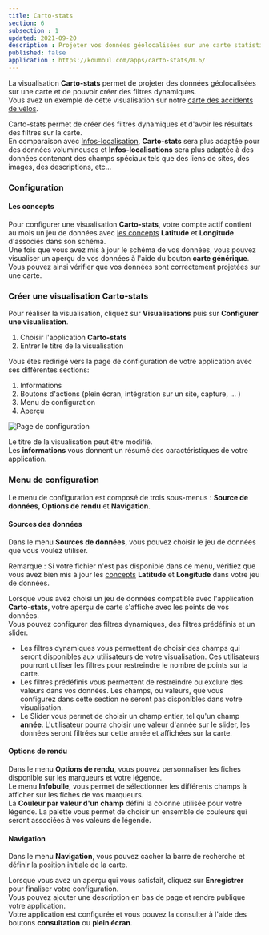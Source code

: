 ```yaml
---
title: Carto-stats
section: 6
subsection : 1
updated: 2021-09-20
description : Projeter vos données géolocalisées sur une carte statistique
published: false
application : https://koumoul.com/apps/carto-stats/0.6/
---
```


La visualisation **Carto-stats** permet de projeter des données géolocalisées sur une carte et de pouvoir créer des filtres dynamiques.  
Vous avez un exemple de cette visualisation sur notre [carte des accidents de vélos](https://opendata.koumoul.com/reuses/cartographie-des-accidents-de-velo/full).

Carto-stats permet de créer des filtres dynamiques et d'avoir les résultats des filtres sur la carte.  
En comparaison avec [Infos-localisation](./user-guide/infos-localisations), **Carto-stats** sera plus adaptée pour des données volumineuses et **Infos-localisations** sera plus adaptée à des données contenant des champs spéciaux tels que des liens de sites, des images, des descriptions, etc...


### Configuration
#### Les concepts

Pour configurer une visualisation **Carto-stats**, votre compte actif contient au mois un jeu de données avec [les concepts](./user-guide/concept)  **Latitude** et **Longitude** d'associés dans son schéma.  
Une fois que vous avez mis à jour le schéma de vos données, vous pouvez visualiser un aperçu de vos données à l'aide du bouton **carte générique**. Vous pouvez ainsi vérifier que vos données sont correctement projetées sur une carte.

### Créer une visualisation Carto-stats

Pour réaliser la visualisation, cliquez sur **Visualisations** puis sur **Configurer une visualisation**.

1. Choisir l'application **Carto-stats**
2. Entrer le titre de la visualisation

<p>
</p>

Vous êtes redirigé vers la page de configuration de votre application avec ses différentes sections:

1. Informations
2. Boutons d'actions (plein écran, intégration sur un site, capture, ... )
3. Menu de configuration
4. Aperçu

![Page de configuration](./images/user-guide/carto-stats-config.jpg)

Le titre de la visualisation peut être modifié.  
Les **informations** vous donnent un résumé des caractéristiques de votre application.  

### Menu de configuration
Le menu de configuration est composé de trois sous-menus : **Source de données**, **Options de rendu** et **Navigation**.

#### Sources des données
Dans le menu **Sources de données**, vous pouvez choisir le jeu de données que vous voulez utiliser.

Remarque : Si votre fichier n'est pas disponible dans ce menu, vérifiez que vous avez bien mis à jour les [concepts](./user-guide/concept) **Latitude** et **Longitude** dans votre jeu de données.

Lorsque vous avez choisi un jeu de données compatible avec l'application **Carto-stats**, votre aperçu de carte s'affiche avec les points de vos données.  
Vous pouvez configurer des filtres dynamiques, des filtres prédéfinis et un slider.

* Les filtres dynamiques vous permettent de choisir des champs qui seront disponibles aux utilisateurs de votre visualisation. Ces utilisateurs pourront utiliser les filtres pour restreindre le nombre de points sur la carte.
* Les filtres prédéfinis vous permettent de restreindre ou exclure des valeurs dans vos données. Les champs, ou valeurs, que vous configurez dans cette section ne seront pas disponibles dans votre visualisation.
* Le Slider vous permet de choisir un champ entier, tel qu'un champ **année**. L'utilisateur pourra choisir une valeur d'année sur le slider, les données seront filtrées sur cette année et affichées sur la carte.

#### Options de rendu

Dans le menu **Options de rendu**, vous pouvez personnaliser les fiches disponible sur les marqueurs et votre légende.  
Le menu **Infobulle**, vous permet de sélectionner les différents champs à afficher sur les fiches de vos marqueurs.  
La **Couleur par valeur d'un champ** défini la colonne utilisée pour votre légende. La palette vous permet de choisir un ensemble de couleurs qui seront associées à vos valeurs de légende.


#### Navigation

Dans le menu **Navigation**, vous pouvez cacher la barre de recherche et définir la position initiale de la carte.

Lorsque vous avez un aperçu qui vous satisfait, cliquez sur **Enregistrer** pour finaliser votre configuration.  
Vous pouvez ajouter une description en bas de page et rendre publique votre application.  
Votre application est configurée et vous pouvez la consulter à l'aide des boutons **consultation** ou **plein écran**.
